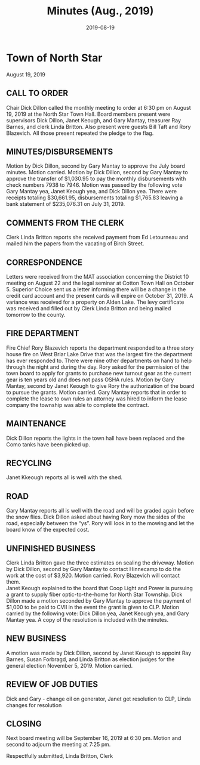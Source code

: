 ﻿---
title: Minutes (Aug., 2019)
date: 2019-08-19
blog_post: true
tags: 
  - FireEMS Grants
  - Parking Lot
  - Road
  - Internet
sidebar: auto
---

# Town of North Star
August 19, 2019

## CALL TO ORDER
Chair Dick Dillon called the monthly meeting to order at 6:30 pm on August 19, 2019 at the North Star Town Hall.  Board members present were supervisors Dick Dillon, Janet Keough, and Gary Mantay, treasurer Ray Barnes, and clerk Linda Britton.  Also present were guests Bill Taft and Rory Blazevich.  All those present repeated the pledge to the flag.

## MINUTES/DISBURSEMENTS
Motion by Dick Dillon, second by Gary Mantay to approve the July board minutes.  Motion carried.  Motion by Dick Dillon, second by Gary Mantay to approve the transfer of $1,030.95 to pay the monthly disbursements with check numbers 7938 to 7946. Motion was passed by the following vote Gary Mantay yea, Janet Keough yea, and Dick Dillon yea.  There were receipts totaling $30,661.95, disbursements totaling $1,765.83 leaving a bank statement of $235,076.31 on July 31, 2019.

## COMMENTS FROM THE CLERK
Clerk Linda Britton reports she received payment from Ed Letourneau and mailed him the papers from the vacating of Birch Street.

## CORRESPONDENCE
Letters were received from the MAT association concerning the District 10 meeting on August 22 and the legal seminar at Cotton Town Hall on October 5.  Superior Choice sent us a letter informing there will be a change in the credit card account and the present cards will expire on October 31, 2019.  A variance was received for a property on Alden Lake.  The levy certificate was received and filled out by Clerk Linda Britton and being mailed tomorrow to the county.

## FIRE DEPARTMENT
Fire Chief Rory Blazevich reports the department responded to a three story house fire on West Briar Lake Drive that was the largest fire the department has ever responded to.  There were nine other departments on hand to help through the night and during the day.  Rory asked for the permission of the town board to apply for grants to purchase new turnout gear as the current gear is ten years old and does not pass OSHA rules.  Motion by Gary Mantay, second by Janet Keough to give Rory the authorization of the board to pursue the grants.  Motion carried.  Gary Mantay reports that in order to complete the lease to own rules an attorney was hired to inform the lease company the township was able to complete the contract.

## MAINTENANCE
Dick Dillon reports the lights in the town hall have been replaced and the Como tanks have been picked up.

## RECYCLING
Janet Kkeough reports all is well with the shed.

## ROAD
Gary Mantay reports all is well with the road and will be graded again before the snow flies.  Dick Dillon asked about having Rory mow the sides of the road, especially between the “ys”.  Rory will look in to the mowing and let the board know of the expected cost.

## UNFINISHED BUSINESS
Clerk Linda Britton gave the three estimates on sealing the driveway.  Motion by Dick Dillon, second by Gary Mantay to contact Hinnecamp to do the work at the cost of $3,920.  Motion carried.  Rory Blazevich will contact them.  
Janet Keough explained to the board that Coop Light and Power is pursuing a grant to supply  fiber optic-to-the-home for North Star Township.  Dick Dillon made a motion seconded by Gary Mantay to approve the payment of $1,000 to be paid to CVII in the event the grant is given to CLP.  Motion carried by the following vote: Dick Dillon yea, Janet Keough yea, and Gary Mantay yea.  A copy of the resolution is included with the minutes.

## NEW BUSINESS
A motion was made by Dick Dillon, second by Janet Keough to appoint Ray Barnes, Susan Forbragd, and Linda Britton as election judges for the general election November 5, 2019.  Motion carried.

## REVIEW OF JOB DUTIES
Dick and Gary - change oil on generator, Janet get resolution to CLP, Linda changes for resolution

## CLOSING
Next board meeting will be September 16, 2019 at 6:30 pm.
Motion and second to adjourn the meeting at 7:25 pm.

Respectfully submitted,
Linda Britton, Clerk